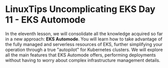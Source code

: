 # LinuxTips Uncomplicating EKS Day 11 - EKS Automode

In the eleventh lesson, we will consolidate all the knowledge acquired so far in a new approach: **EKS Automode**. You will learn how to take advantage of the fully managed and serverless resources of EKS, further simplifying your operation through a true "autopilot" for Kubernetes clusters. We will explore all the main features that EKS Automode offers, performing deployments without having to worry about complex infrastructure management details.